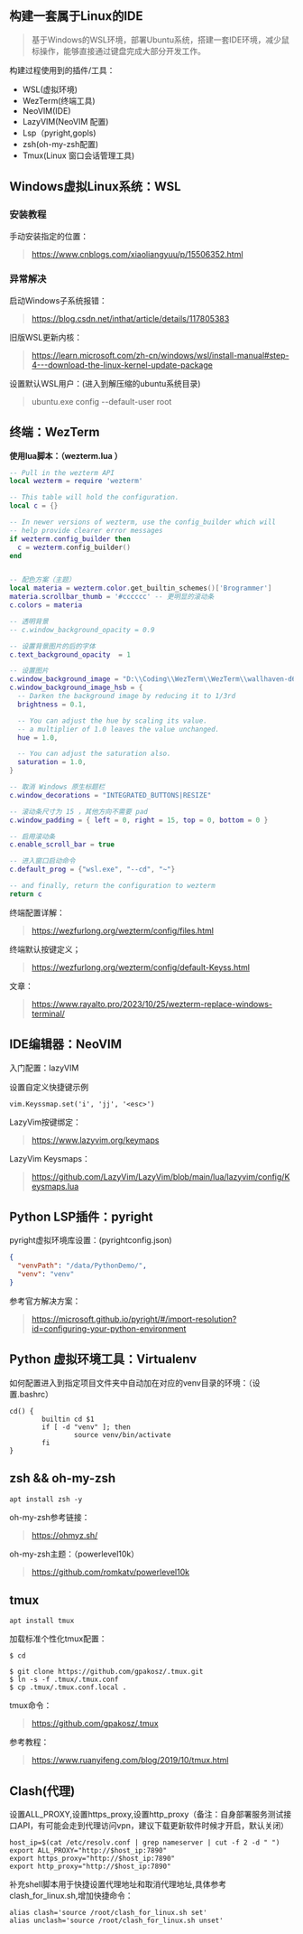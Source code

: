 ## 构建一套属于Linux的IDE

> 基于Windows的WSL环境，部署Ubuntu系统，搭建一套IDE环境，减少鼠标操作，能够直接通过键盘完成大部分开发工作。

构建过程使用到的插件/工具：
- WSL(虚拟环境)
- WezTerm(终端工具)
- NeoVIM(IDE)
- LazyVIM(NeoVIM 配置)
- Lsp（pyright,gopls)
- zsh(oh-my-zsh配置)
- Tmux(Linux 窗口会话管理工具)


## Windows虚拟Linux系统：WSL

### 安装教程

手动安装指定的位置：
> https://www.cnblogs.com/xiaoliangyuu/p/15506352.html

### 异常解决

启动Windows子系统报错：
> https://blog.csdn.net/inthat/article/details/117805383

旧版WSL更新内核：
> https://learn.microsoft.com/zh-cn/windows/wsl/install-manual#step-4---download-the-linux-kernel-update-package

设置默认WSL用户：(进入到解压缩的ubuntu系统目录)
> ubuntu.exe config --default-user root

## 终端：WezTerm

**使用lua脚本：（wezterm.lua ）**
```lua
-- Pull in the wezterm API
local wezterm = require 'wezterm'

-- This table will hold the configuration.
local c = {}

-- In newer versions of wezterm, use the config_builder which will
-- help provide clearer error messages
if wezterm.config_builder then
  c = wezterm.config_builder()
end


-- 配色方案（主题）
local materia = wezterm.color.get_builtin_schemes()['Brogrammer']
materia.scrollbar_thumb = '#cccccc' -- 更明显的滚动条
c.colors = materia

-- 透明背景
-- c.window_background_opacity = 0.9

-- 设置背景图片的后的字体
c.text_background_opacity  = 1

-- 设置图片
c.window_background_image = "D:\\Coding\\WezTerm\\WezTerm\\wallhaven-d66zrl.jpg"
c.window_background_image_hsb = {
  -- Darken the background image by reducing it to 1/3rd
  brightness = 0.1,

  -- You can adjust the hue by scaling its value.
  -- a multiplier of 1.0 leaves the value unchanged.
  hue = 1.0,

  -- You can adjust the saturation also.
  saturation = 1.0,
}

-- 取消 Windows 原生标题栏
c.window_decorations = "INTEGRATED_BUTTONS|RESIZE"

-- 滚动条尺寸为 15 ，其他方向不需要 pad
c.window_padding = { left = 0, right = 15, top = 0, bottom = 0 }

-- 启用滚动条
c.enable_scroll_bar = true

-- 进入窗口启动命令
c.default_prog = {"wsl.exe", "--cd", "~"}

-- and finally, return the configuration to wezterm
return c
```

终端配置详解：
> https://wezfurlong.org/wezterm/config/files.html

终端默认按键定义；
> https://wezfurlong.org/wezterm/config/default-Keyss.html

文章：
> https://www.rayalto.pro/2023/10/25/wezterm-replace-windows-terminal/

## IDE编辑器：NeoVIM

入门配置：lazyVIM

设置自定义快捷键示例
```
vim.Keyssmap.set('i', 'jj', '<esc>')
```

LazyVim按键绑定：
> https://www.lazyvim.org/keymaps

LazyVim Keysmaps：
> https://github.com/LazyVim/LazyVim/blob/main/lua/lazyvim/config/Keysmaps.lua

## Python LSP插件：pyright

pyright虚拟环境库设置：(pyrightconfig.json)
```json
{
  "venvPath": "/data/PythonDemo/",
  "venv": "venv"
}
```

参考官方解决方案：
> https://microsoft.github.io/pyright/#/import-resolution?id=configuring-your-python-environment


## Python 虚拟环境工具：Virtualenv

如何配置进入到指定项目文件夹中自动加在对应的venv目录的环境：（设置.bashrc）
```
cd() {
        builtin cd $1
        if [ -d "venv" ]; then
                source venv/bin/activate
        fi
}
```


## zsh && oh-my-zsh

```shell
apt install zsh -y
```

oh-my-zsh参考链接：
> https://ohmyz.sh/

oh-my-zsh主题：（powerlevel10k）
> https://github.com/romkatv/powerlevel10k

## tmux

```
apt install tmux
```

加载标准个性化tmux配置：
```shell
$ cd

$ git clone https://github.com/gpakosz/.tmux.git
$ ln -s -f .tmux/.tmux.conf
$ cp .tmux/.tmux.conf.local .
```

tmux命令：
> https://github.com/gpakosz/.tmux

参考教程：
> https://www.ruanyifeng.com/blog/2019/10/tmux.html

## Clash(代理)
设置ALL_PROXY,设置https_proxy,设置http_proxy（备注：自身部署服务测试接口API，有可能会走到代理访问vpn，建议下载更新软件时候才开启，默认关闭）
```
host_ip=$(cat /etc/resolv.conf | grep nameserver | cut -f 2 -d " ")
export ALL_PROXY="http://$host_ip:7890"
export https_proxy="http://$host_ip:7890"
export http_proxy="http://$host_ip:7890"
```
补充shell脚本用于快捷设置代理地址和取消代理地址,具体参考clash_for_linux.sh,增加快捷命令：
```
alias clash='source /root/clash_for_linux.sh set'
alias unclash='source /root/clash_for_linux.sh unset'
```
